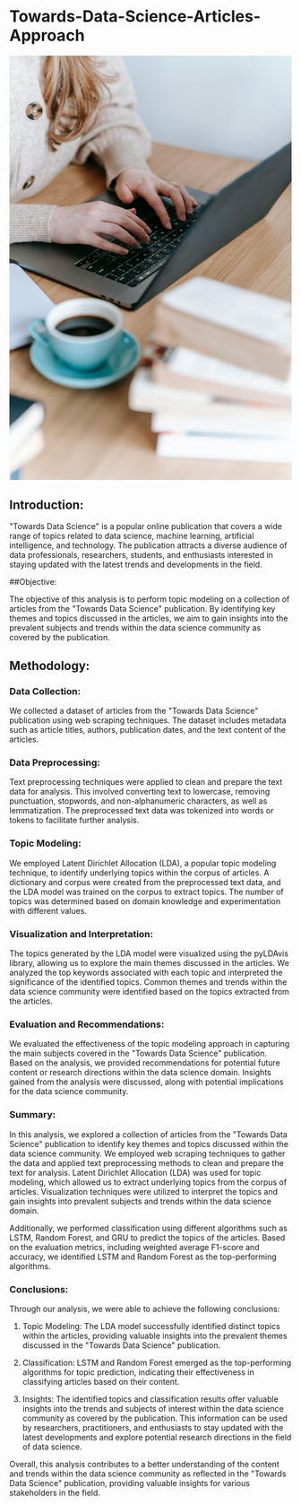 # Towards-Data-Science-Articles-Approach

![Alt text](https://raw.githubusercontent.com/raviatkumar/Towards-Data-Science-Articles-Approach/main/image/pexels-george-milton-7034744.jpg)


## Introduction:

"Towards Data Science" is a popular online publication that covers a wide range of topics related to data science, machine learning, artificial intelligence, and technology. The publication attracts a diverse audience of data professionals, researchers, students, and enthusiasts interested in staying updated with the latest trends and developments in the field.

##Objective:

The objective of this analysis is to perform topic modeling on a collection of articles from the "Towards Data Science" publication. By identifying key themes and topics discussed in the articles, we aim to gain insights into the prevalent subjects and trends within the data science community as covered by the publication.

## Methodology:

### Data Collection:

We collected a dataset of articles from the "Towards Data Science" publication using web scraping techniques. The dataset includes metadata such as article titles, authors, publication dates, and the text content of the articles.

### Data Preprocessing:

Text preprocessing techniques were applied to clean and prepare the text data for analysis. This involved converting text to lowercase, removing punctuation, stopwords, and non-alphanumeric characters, as well as lemmatization.
The preprocessed text data was tokenized into words or tokens to facilitate further analysis.

### Topic Modeling:

We employed Latent Dirichlet Allocation (LDA), a popular topic modeling technique, to identify underlying topics within the corpus of articles.
A dictionary and corpus were created from the preprocessed text data, and the LDA model was trained on the corpus to extract topics.
The number of topics was determined based on domain knowledge and experimentation with different values.

### Visualization and Interpretation:

The topics generated by the LDA model were visualized using the pyLDAvis library, allowing us to explore the main themes discussed in the articles.
We analyzed the top keywords associated with each topic and interpreted the significance of the identified topics.
Common themes and trends within the data science community were identified based on the topics extracted from the articles.

### Evaluation and Recommendations:

We evaluated the effectiveness of the topic modeling approach in capturing the main subjects covered in the "Towards Data Science" publication.
Based on the analysis, we provided recommendations for potential future content or research directions within the data science domain.
Insights gained from the analysis were discussed, along with potential implications for the data science community.

### **Summary:**

In this analysis, we explored a collection of articles from the "Towards Data Science" publication to identify key themes and topics discussed within the data science community. We employed web scraping techniques to gather the data and applied text preprocessing methods to clean and prepare the text for analysis. Latent Dirichlet Allocation (LDA) was used for topic modeling, which allowed us to extract underlying topics from the corpus of articles. Visualization techniques were utilized to interpret the topics and gain insights into prevalent subjects and trends within the data science domain.

Additionally, we performed classification using different algorithms such as LSTM, Random Forest, and GRU to predict the topics of the articles. Based on the evaluation metrics, including weighted average F1-score and accuracy, we identified LSTM and Random Forest as the top-performing algorithms.

### **Conclusions:**

Through our analysis, we were able to achieve the following conclusions:

1. Topic Modeling: The LDA model successfully identified distinct topics within the articles, providing valuable insights into the prevalent themes discussed in the "Towards Data Science" publication.

2. Classification: LSTM and Random Forest emerged as the top-performing algorithms for topic prediction, indicating their effectiveness in classifying articles based on their content.

3. Insights: The identified topics and classification results offer valuable insights into the trends and subjects of interest within the data science community as covered by the publication. This information can be used by researchers, practitioners, and enthusiasts to stay updated with the latest developments and explore potential research directions in the field of data science.

Overall, this analysis contributes to a better understanding of the content and trends within the data science community as reflected in the "Towards Data Science" publication, providing valuable insights for various stakeholders in the field.
